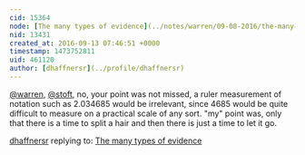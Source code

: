 ```yaml
---
cid: 15364
node: [The many types of evidence](../notes/warren/09-08-2016/the-many-types-of-evidence)
nid: 13431
created_at: 2016-09-13 07:46:51 +0000
timestamp: 1473752811
uid: 461120
author: [dhaffnersr](../profile/dhaffnersr)
---
```


[@warren](/profile/warren), [@stoft](/profile/stoft), no, your point was not missed, a ruler measurement of notation such as 2.034685 would be irrelevant, since 4685 would be quite difficult to measure on a practical scale of any sort. "my" point was, only that there is a time to split a hair and then there is just a time to let it go. 

[dhaffnersr](../profile/dhaffnersr) replying to: [The many types of evidence](../notes/warren/09-08-2016/the-many-types-of-evidence)

